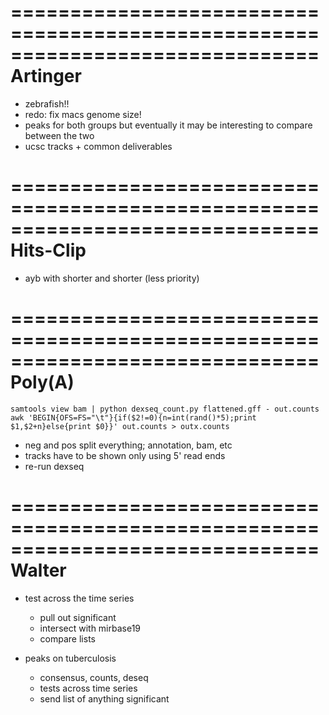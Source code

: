 ==============================================================================
Artinger
==============================================================================

* zebrafish!!
* redo: fix macs genome size!
* peaks for both groups but eventually it may be interesting to compare between the two
* ucsc tracks + common deliverables

==============================================================================
Hits-Clip
==============================================================================

* ayb with shorter and shorter (less priority)

==============================================================================
Poly(A)
==============================================================================

    samtools view bam | python dexseq_count.py flattened.gff - out.counts
    awk 'BEGIN{OFS=FS="\t"}{if($2!=0){n=int(rand()*5);print $1,$2+n}else{print $0}}' out.counts > outx.counts

* neg and pos split everything; annotation, bam, etc
* tracks have to be shown only using 5' read ends
* re-run dexseq

==============================================================================
Walter
==============================================================================

* test across the time series
    * pull out significant
    * intersect with mirbase19
    * compare lists

* peaks on tuberculosis
    * consensus, counts, deseq
    * tests across time series
    * send list of anything significant